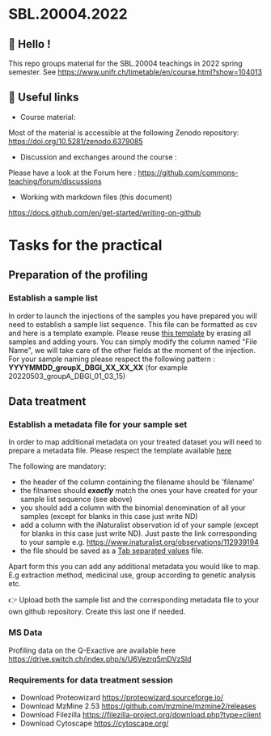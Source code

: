 # SBL.20004.2022



## 👋 Hello !

This repo groups material for the SBL.20004 teachings in 2022 spring semester. See https://www.unifr.ch/timetable/en/course.html?show=104013

## 🔗 Useful links

- Course material:

Most of the material is accessible at the following Zenodo repository: https://doi.org/10.5281/zenodo.6379085

- Discussion and exchanges around the course :

Please have a look at the Forum here : https://github.com/commons-teaching/forum/discussions

- Working with markdown files (this document)

https://docs.github.com/en/get-started/writing-on-github


# Tasks for the practical

## Preparation of the profiling

### Establish a sample list 

In order to launch the injections of the samples you have prepared you will need to establish a sample list sequence. This file can be formatted as csv and here is a template example. 
Please reuse [this template](https://github.com/commons-teaching/SBL.20004.2022/blob/main/sequence_template.csv) by erasing all samples and adding yours. You can simply modify the column named "File Name", we will take care of the other fields at the moment of the injection.
For your sample naming please respect the following pattern :
**YYYYMMDD_groupX_DBGI_XX_XX_XX** (for example 20220503_groupA_DBGI_01_03_15)

## Data treatment

### Establish a metadata file for your sample set

In order to map additional metadata on your treated dataset you will need to prepare a metadata file. 
Please respect the template available [here](
https://github.com/commons-teaching/SBL.20004.2022/blob/main/metadata_template.txt) 

The following are mandatory:

- the header of the column containing the filename should be 'filename'
- the filnames should _**exactly**_ match the ones your have created for your sample list sequence (see above)
- you should add a column with the binomial denomination of all your samples (except for blanks in this case just write ND)
- add a column with the iNaturalist observation id of your sample (except for blanks in this case just write ND). Just paste the link corresponding to your sample e.g. https://www.inaturalist.org/observations/112939194
- the file should be saved as a [Tab separated values](https://en.wikipedia.org/wiki/Tab-separated_values) file. 

Apart form this you can add any additional metadata you would like to map. E.g extraction method, medicinal use, group according to genetic analysis etc.

👉 Upload both the sample list and the corresponding metadata file to your own github repository. Create this last one if needed.


### MS Data

Profiling data on the Q-Exactive are available here https://drive.switch.ch/index.php/s/U6Vezrq5mDVzSld

### Requirements for data treatment session

- Download Proteowizard https://proteowizard.sourceforge.io/
- Download MzMine 2.53 https://github.com/mzmine/mzmine2/releases
- Download Filezilla https://filezilla-project.org/download.php?type=client
- Download Cytoscape https://cytoscape.org/

